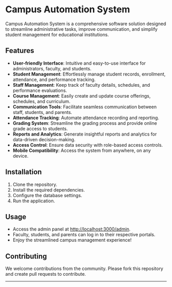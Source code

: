 # Campus Automation System

Campus Automation System is a comprehensive software solution designed to streamline administrative tasks, improve communication, and simplify student management for educational institutions.

## Features
- **User-friendly Interface**: Intuitive and easy-to-use interface for administrators, faculty, and students.
- **Student Management**: Effortlessly manage student records, enrollment, attendance, and performance tracking.
- **Staff Management**: Keep track of faculty details, schedules, and performance evaluations.
- **Course Management**: Easily create and update course offerings, schedules, and curriculum.
- **Communication Tools**: Facilitate seamless communication between staff, students, and parents.
- **Attendance Tracking**: Automate attendance recording and reporting.
- **Grading System**: Streamline the grading process and provide online grade access to students.
- **Reports and Analytics**: Generate insightful reports and analytics for data-driven decision-making.
- **Access Control**: Ensure data security with role-based access controls.
- **Mobile Compatibility**: Access the system from anywhere, on any device.

## Installation
1. Clone the repository.
2. Install the required dependencies.
3. Configure the database settings.
4. Run the application.

## Usage
- Access the admin panel at [http://localhost:3000/admin](http://localhost:3000/admin).
- Faculty, students, and parents can log in to their respective portals.
- Enjoy the streamlined campus management experience!

## Contributing
We welcome contributions from the community. Please fork this repository and create pull requests to contribute.


---

